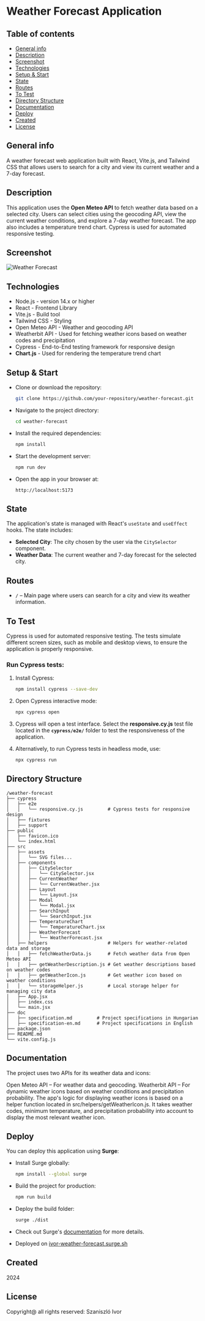 # Weather Forecast Application

## Table of contents
* [General info](#general-info)
* [Description](#description)
* [Screenshot](#screenshot)
* [Technologies](#technologies)
* [Setup & Start](#setup)
* [State](#state)
* [Routes](#routes)
* [To Test](#to-test)
* [Directory Structure](#directory-structure)
* [Documentation](#documentation)
* [Deploy](#deploy)
* [Created](#created)
* [License](#license)

## General info <a id="general-info"></a>

A weather forecast web application built with React, Vite.js, and Tailwind CSS that allows users to search for a city and view its current weather and a 7-day forecast.

## Description <a id="description"></a>

This application uses the **Open Meteo API** to fetch weather data based on a selected city. Users can select cities using the geocoding API, view the current weather conditions, and explore a 7-day weather forecast. The app also includes a temperature trend chart. Cypress is used for automated responsive testing.

## Screenshot <a id="screenshot"></a>

![Weather Forecast](./public/weather-app-screenshot.jpg)

## Technologies <a id="technologies"></a>

* Node.js - version 14.x or higher
* React - Frontend Library
* Vite.js - Build tool
* Tailwind CSS - Styling
* Open Meteo API - Weather and geocoding API
* Weatherbit API - Used for fetching weather icons based on weather codes and precipitation
* Cypress - End-to-End testing framework for responsive design
* **Chart.js** - Used for rendering the temperature trend chart

## Setup & Start <a id="setup"></a>

* Clone or download the repository:

    ```sh
    git clone https://github.com/your-repository/weather-forecast.git
    ```

* Navigate to the project directory:

    ```sh
    cd weather-forecast
    ```

* Install the required dependencies:

    ```sh
    npm install
    ```

* Start the development server:

    ```sh
    npm run dev
    ```

* Open the app in your browser at:

    ```plaintext
    http://localhost:5173
    ```

## State <a id="state"></a>

The application's state is managed with React's `useState` and `useEffect` hooks. The state includes:
- **Selected City**: The city chosen by the user via the `CitySelector` component.
- **Weather Data**: The current weather and 7-day forecast for the selected city.

## Routes <a id="routes"></a>

- `/` – Main page where users can search for a city and view its weather information.

## To Test <a id="to-test"></a>

Cypress is used for automated responsive testing. The tests simulate different screen sizes, such as mobile and desktop views, to ensure the application is properly responsive.

### Run Cypress tests:

1. Install Cypress:

    ```sh
    npm install cypress --save-dev
    ```

2. Open Cypress interactive mode:

    ```sh
    npx cypress open
    ```

3. Cypress will open a test interface. Select the **responsive.cy.js** test file located in the **`cypress/e2e/`** folder to test the responsiveness of the application.

4. Alternatively, to run Cypress tests in headless mode, use:

    ```sh
    npx cypress run
    ```

## Directory Structure <a id="directory-structure"></a>

```plaintext
/weather-forecast
├── cypress
│   ├── e2e
│   │   └── responsive.cy.js         # Cypress tests for responsive design
│   ├── fixtures
│   ├── support
├── public
│   ├── favicon.ico
│   └── index.html
├── src
│   ├── assets
│   │   └── SVG files...
│   ├── components
│   │   ├── CitySelector
│   │   │   └── CitySelector.jsx
│   │   ├── CurrentWeather
│   │   │   └── CurrentWeather.jsx
│   │   ├── Layout
│   │   │   └── Layout.jsx
│   │   ├── Modal
│   │   │   └── Modal.jsx
│   │   ├── SearchInput              
│   │   │   └── SearchInput.jsx
│   │   ├── TemperatureChart         
│   │   │   └── TemperatureChart.jsx
│   │   ├── WeatherForecast
│   │   │   └── WeatherForecast.jsx
│   ├── helpers                      # Helpers for weather-related data and storage
│   │   ├── fetchWeatherData.js      # Fetch weather data from Open Meteo API
│   │   ├── getWeatherDescription.js # Get weather descriptions based on weather codes
│   │   ├── getWeatherIcon.js        # Get weather icon based on weather conditions
│   │   └── storageHelper.js         # Local storage helper for managing city data
│   ├── App.jsx
│   ├── index.css
│   └── main.jsx
├── doc
│   ├── specification.md         # Project specifications in Hungarian
│   ├── specification-en.md      # Project specifications in English
├── package.json
├── README.md
└── vite.config.js

```

## Documentation <a id="documentation"></a>
The project uses two APIs for its weather data and icons:

Open Meteo API – For weather data and geocoding.
Weatherbit API – For dynamic weather icons based on weather conditions and precipitation probability.
The app's logic for displaying weather icons is based on a helper function located in src/helpers/getWeatherIcon.js. It takes weather codes, minimum temperature, and precipitation probability into account to display the most relevant weather icon.

## Deploy <a id="deploy"></a>

You can deploy this application using **Surge**:

* Install Surge globally:

    ```sh
    npm install --global surge
    ```

* Build the project for production:

    ```sh
    npm run build
    ```

* Deploy the build folder:

    ```sh
    surge ./dist
    ```

* Check out Surge's [documentation](https://surge.sh/) for more details.

* Deployed on [ivor-weather-forecast.surge.sh](https://ivor-weather-forecast.surge.sh/)

## Created <a id="created"></a>

2024

## License <a id="license"></a>

Copyright@ all rights reserved: Szaniszló Ivor
